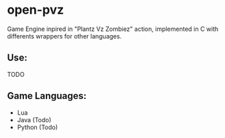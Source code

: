 # open-pvz
Game Engine inpired in "Plantz Vz Zombiez" action, implemented in C with differents wrappers for other languages.

## Use:
TODO

## Game Languages:
 * Lua
 * Java (Todo)
 * Python (Todo)
